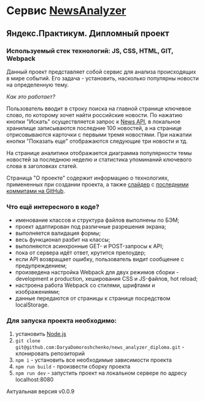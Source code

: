 # Сервис [NewsAnalyzer](https://daryadomoroshchenko.github.io/news_analyzer_diploma/)
## Яндекс.Практикум. Дипломный проект
### Используемый стек технологий: JS, CSS, HTML, GIT, Webpack
Данный проект представляет собой сервис для анализа происходящих в мире событий. Его задача - установить, насколько популярны новости на определенную тему.


_Как это работает?_


Пользователь вводит в строку поиска на главной странице ключевое слово, по которому хочет найти российские новости. По нажатию кнопки "Искать" осуществляется запрос к [News API](https://newsapi.org/), в локальное хранилище записываются последние 100 новостей, а на странице отрисовываются карточки с первыми тремя новостями. При нажатии кнопки "Показать еще" отображаются следующие три новости и тд.


На странице аналитики отображается диаграмма популярности темы новостей за последнюю неделю и статистика упоминаний ключевого слова в заголовках статей.


Страница "О проекте" содержит информацию о технологиях, примененных при создании проекта, а также [слайдер](https://swiperjs.com/api/) с [последними коммитами на GitHub](https://developer.github.com/v3/).
### Что ещё интересного в коде?
* именование классов и структура файлов выполнены по БЭМ;
* проект адаптирован под различные разрешения экрана;
* выполняется валидация формы;
* весь функционал разбит на классы;
* выполняются асинхронные GET- и POST-запросы к API;
* пока от сервера идёт ответ, крутится прелоудер;
* если API возвращает ошибку, пользователь видит сообщение с предупреждением;
* произведена настройка Webpack для двух режимов сборки - development и production, хеширования CSS и JS-файлов, hot reload;
* настроена работа Webpack со стилями, шрифтами и изображениями;
* данные передаются от страницы к странице посредством localStorage.

### Для запуска проекта необходимо:
1. установить [Node.js](https://nodejs.org/en/)
2. `git clone git@github.com:DaryaDomoroshchenko/news_analyzer_diploma.git` - клонировать репозиторий
3. `npm i` - установить все необходимые зависимости проекта
4. `npm run build` - произвести сборку проекта
5. `npm run dev` - запустить проект на локальном сервере по адресу localhost:8080

Актуальная версия v0.0.9
